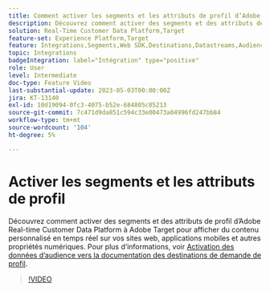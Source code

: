 ```yaml
---
title: Comment activer les segments et les attributs de profil d’Adobe Real-Time CDP vers Adobe Target ?
description: Découvrez comment activer des segments et des attributs de profil d’Adobe Real-time Customer Data Platform à Adobe Target pour afficher du contenu personnalisé en temps réel sur vos sites web, applications mobiles et autres propriétés numériques.
solution: Real-Time Customer Data Platform,Target
feature-set: Experience Platform,Target
feature: Integrations,Segments,Web SDK,Destinations,Datastreams,Audiences,Experience Targeting
topic: Integrations
badgeIntegration: label="Intégration" type="positive"
role: User
level: Intermediate
doc-type: Feature Video
last-substantial-update: 2023-05-03T00:00:00Z
jira: KT-13140
exl-id: 10d19094-0fc3-4075-b52e-684805c85213
source-git-commit: 7c471d9da851c594c33e00473a04996fd247bb84
workflow-type: tm+mt
source-wordcount: '104'
ht-degree: 5%

---
```


# Activer les segments et les attributs de profil

Découvrez comment activer des segments et des attributs de profil d’Adobe Real-time Customer Data Platform à Adobe Target pour afficher du contenu personnalisé en temps réel sur vos sites web, applications mobiles et autres propriétés numériques. Pour plus d’informations, voir [Activation des données d’audience vers la documentation des destinations de demande de profil](https://experienceleague.adobe.com/docs/experience-platform/destinations/ui/activate/activate-profile-request-destinations.html).


>[!VIDEO](https://video.tv.adobe.com/v/3419036/?learn=on)
